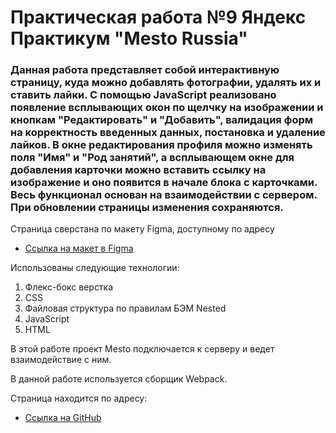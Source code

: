 # Практическая работа №9 Яндекс Практикум "Mesto Russia"

### Данная работа представляет собой интерактивную страницу, куда можно добавлять фотографии, удалять их и ставить лайки. C помощью JavaScript реализовано появление всплывающих окон по щелчку на изображении и кнопкам "Редактировать" и "Добавить", валидация форм на корректность введенных данных, постановка и удаление лайков. В окне редактирования профиля можно изменять поля "Имя" и "Род занятий", а всплывающем окне для добавления карточки можно вставить ссылку на изображение и оно появится в начале блока с карточками. Весь функционал основан на взаимодействии с сервером. При обновлении страницы изменения сохраняются. 

Страница сверстана по макету Figma, доступному по адресу
* [Ссылка на макет в Figma](https://www.figma.com/file/PSdQFRHoxXJFs2FH8IXViF/JavaScript-9-sprint?node-id=0%3A1)

Использованы следующие технологии:
1. Флекс-бокс верстка
2. CSS
3. Файловая структура по правилам БЭМ Nested
4. JavaScript
5. HTML

В этой работе проект Mesto подключается к серверу и ведет взаимодействие с ним. 

В данной работе используется сборщик Webpack.

Страница находится по адресу:
* [Ссылка на GitHub](https://screench.github.io/mesto/)